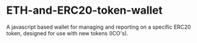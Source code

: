 # ETH-and-ERC20-token-wallet

A javascript based wallet for managing and reporting on a specific ERC20 token, designed for use with new tokens (ICO's).
